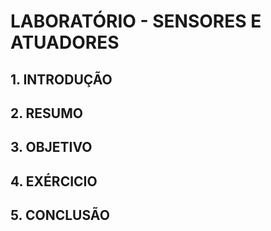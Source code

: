 # LABORATÓRIO - SENSORES E ATUADORES

## 1. INTRODUÇÃO

## 2. RESUMO

## 3. OBJETIVO

## 4. EXÉRCICIO

## 5. CONCLUSÃO
